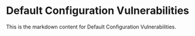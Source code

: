 # Default Configuration Vulnerabilities

This is the markdown content for Default Configuration Vulnerabilities.
